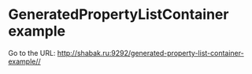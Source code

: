 # GeneratedPropertyListContainer example

Go to the URL:
http://shabak.ru:9292/generated-property-list-container-example//
